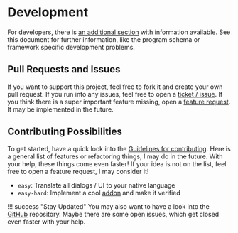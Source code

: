 # Development

For developers, there is [an additional section](https://github.com/AndreWohnsland/CocktailBerry/blob/master/docs/.devnotes.md) with information available. See this document for further information, like the program schema or framework specific development problems.

## Pull Requests and Issues

If you want to support this project, feel free to fork it and create your own pull request. If you run into any issues, feel free to open a [ticket / issue](https://github.com/AndreWohnsland/CocktailBerry/issues/new/choose). If you think there is a super important feature missing, open a [feature request](https://github.com/AndreWohnsland/CocktailBerry/issues/new/choose). It may be implemented in the future.

## Contributing Possibilities

To get started, have a quick look into the [Guidelines for contributing](https://github.com/AndreWohnsland/CocktailBerry/blob/master/CONTRIBUTING.md). Here is a general list of features or refactoring things, I may do in the future. With your help, these things come even faster! If your idea is not on the list, feel free to open a feature request, I may consider it!

- `easy`: Translate all dialogs / UI to your native language
- `easy-hard`: Implement a cool [addon](https://github.com/AndreWohnsland/CocktailBerry-Addons) and make it verified

!!! success "Stay Updated"
    You may also want to have a look into the [GitHub](https://github.com/AndreWohnsland/CocktailBerry) repository.
    Maybe there are some open issues, which get closed even faster with your help.
